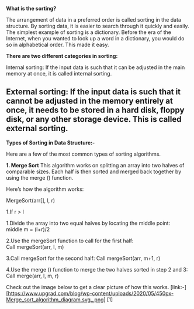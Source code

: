 **What is the sorting?**

The arrangement of data in a preferred order is called sorting in the data structure. By sorting data, it is easier to search through it quickly and easily.
The simplest example of sorting is a dictionary. Before the era of the Internet, when you wanted to look up a word in a dictionary, you would do so in alphabetical order.
This made it easy.

**There are two different categories in sorting:**

Internal sorting: 
       If the input data is such that it can be adjusted in the main memory at once, it is called internal sorting.

External sorting:
      If the input data is such that it cannot be adjusted in the memory entirely at once, it needs to be stored in a hard disk, floppy disk, or any other storage device.
      This is called external sorting.
-------------------------------------------------------------------------------------------------------------------------------------------------------------------------------------
      
**Types of Sorting in Data Structure:-**

Here are a few of the most common types of sorting algorithms.

**1. Merge Sort**
This algorithm works on splitting an array into two halves of comparable sizes. Each half is then sorted and merged back together by using the merge () function.

Here’s how the algorithm works:

MergeSort(arr[], l,  r)

1.If r > l

1.Divide the array into two equal halves by locating the middle point:  
             middle m = (l+r)/2

2.Use the mergeSort function to call for the first half:   
             Call mergeSort(arr, l, m)

3.Call mergeSort for the second half:
             Call mergeSort(arr, m+1, r)

4.Use the merge () function to merge the two halves sorted in step 2 and 3:
             Call merge(arr, l, m, r)

Check out the image below to get a clear picture of how this works.
[link:-][https://www.upgrad.com/blog/wp-content/uploads/2020/05/450px-Merge_sort_algorithm_diagram.svg_.png] [1]
      
